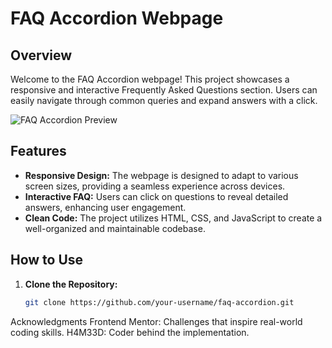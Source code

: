 # FAQ Accordion Webpage

## Overview

Welcome to the FAQ Accordion webpage! This project showcases a responsive and interactive Frequently Asked Questions section. Users can easily navigate through common queries and expand answers with a click.

![FAQ Accordion Preview](link_to_image_or_screenshot.png)

## Features

- **Responsive Design:** The webpage is designed to adapt to various screen sizes, providing a seamless experience across devices.
- **Interactive FAQ:** Users can click on questions to reveal detailed answers, enhancing user engagement.
- **Clean Code:** The project utilizes HTML, CSS, and JavaScript to create a well-organized and maintainable codebase.

## How to Use

1. **Clone the Repository:**
   ```bash
   git clone https://github.com/your-username/faq-accordion.git
   ```

Acknowledgments
Frontend Mentor: Challenges that inspire real-world coding skills.
H4M33D: Coder behind the implementation.
